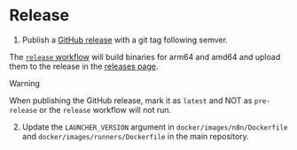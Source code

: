 # Release

1. Publish a [GitHub release](https://github.com/n8n-io/task-runner-launcher/releases/new) with a git tag following semver.

The [`release` workflow](../.github/workflows/release.yml) will build binaries for arm64 and amd64 and upload them to the release in the [releases page](https://github.com/n8n-io/task-runner-launcher/releases).

> [!WARNING]
> When publishing the GitHub release, mark it as `latest` and NOT as `pre-release` or the `release` workflow will not run.

2. Update the `LAUNCHER_VERSION` argument in `docker/images/n8n/Dockerfile` and `docker/images/runners/Dockerfile` in the main repository.
